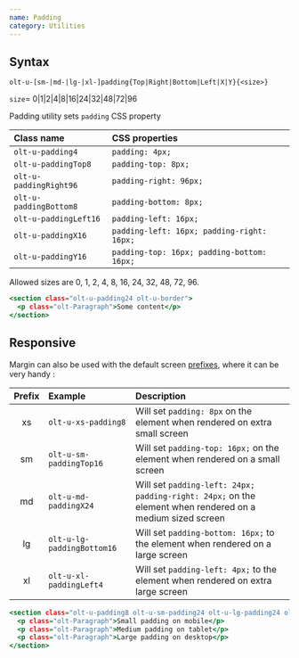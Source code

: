 ```yaml
---
name: Padding
category: Utilities
---
```


## Syntax

`olt-u-[sm-|md-|lg-|xl-]padding{Top|Right|Bottom|Left|X|Y}{<size>}`

`size`= 0|1|2|4|8|16|24|32|48|72|96


Padding utility sets `padding` CSS property

| Class name             | CSS properties                             |
|:-----------------------|:-------------------------------------------|
| `olt-u-padding4`       | `padding: 4px;`                            |
| `olt-u-paddingTop8`    | `padding-top: 8px;`                        |
| `olt-u-paddingRight96` | `padding-right: 96px;`                     |
| `olt-u-paddingBottom8` | `padding-bottom: 8px;`                     |
| `olt-u-paddingLeft16`  | `padding-left: 16px;`                      |
| `olt-u-paddingX16`     | `padding-left: 16px; padding-right: 16px;` |
| `olt-u-paddingY16`     | `padding-top: 16px; padding-bottom: 16px;` |

Allowed sizes are 0, 1, 2, 4, 8, 16, 24, 32, 48, 72, 96.

```example.html
<section class="olt-u-padding24 olt-u-border">
  <p class="olt-Paragraph">Some content</p>
</section>
```

## Responsive

Margin can also be used with the default screen [prefixes](/#screen), where
it can be very handy :

| Prefix | Example                   | Description                                                                                               |
|:------:|:--------------------------|:----------------------------------------------------------------------------------------------------------|
|     xs | `olt-u-xs-padding8`       | Will set `padding: 8px` on the element when rendered on extra small screen                                |
|     sm | `olt-u-sm-paddingTop16`   | Will set `padding-top: 16px;` on the element when rendered on a small screen                              |
|     md | `olt-u-md-paddingX24`     | Will set `padding-left: 24px; padding-right: 24px;` on the element when rendered on a medium sized screen |
|     lg | `olt-u-lg-paddingBottom16`| Will set `padding-bottom: 16px;` to the element when rendered on a large screen                           |
|     xl | `olt-u-xl-paddingLeft4`   | Will set `padding-left: 4px;` to the element when rendered on extra large screen                          |

```responsive.html
<section class="olt-u-padding8 olt-u-sm-padding24 olt-u-lg-padding24 olt-u-border">
  <p class="olt-Paragraph">Small padding on mobile</p>
  <p class="olt-Paragraph">Medium padding on tablet</p>
  <p class="olt-Paragraph">Large padding on desktop</p>
</section>
```
